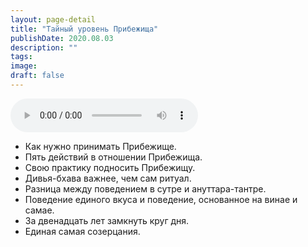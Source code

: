 ```yaml
---
layout: page-detail
title: "Тайный уровень Прибежища"
publishDate: 2020.08.03
description: ""
tags:
image:
draft: false
---
```


<audio title="2020.08.03 - Тайный уровень Прибежища.mp3" src="https://filer-api.advayta.org/v1.0/public/files/74470" controls=""></audio>

* Как нужно принимать Прибежище.
* Пять действий в отношении Прибежища.
* Свою практику подносить Прибежищу.
* Дивья-бхава важнее, чем сам ритуал.
* Разница между поведением в сутре и ануттара-тантре.
* Поведение единого вкуса и поведение, основанное на винае и самае.
* За двенадцать лет замкнуть круг дня.
* Единая самая созерцания.

  
